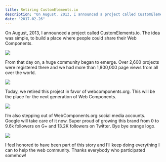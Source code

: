 ```yaml
---
title: Retiring CustomElements.io
description: "On August, 2013, I announced a project called CustomElements.io. The idea was simple, to build a place where people could share their Web Components."
date: "2017-02-26"
---
```


On August, 2013, I announced a project called CustomElements.io. The idea was simple, to build a place where people could share their Web Components.

![](/static/img/posts/retiring-ce-1.png)

From that day on, a huge community began to emerge. Over 2,600 projects were registered there and we had more than 1,800,000 page views from all over the world.

![](/static/img/posts/retiring-ce-2.png)

Today, we retired this project in favor of webcomponents.org. This will be the place for the next generation of Web Components.

![](/static/img/posts/retiring-ce-3.png)

I’m also stepping out of WebComponents.org social media accounts. Google will take care of it now. Super proud of growing this brand from 0 to 9.6k followers on G+ and 13.2K followers on Twitter. Bye bye orange logo.

![](/static/img/posts/retiring-ce-4.png)

I feel honored to have been part of this story and I’ll keep doing everything I can to help the web community. Thanks everybody who participated somehow!
